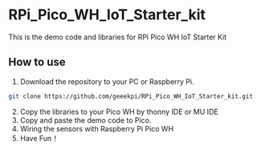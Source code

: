 # RPi_Pico_WH_IoT_Starter_kit
This is the demo code and libraries for RPi Pico WH IoT Starter Kit
## How to use
1. Download the repository to your PC or Raspberry Pi.
```bash
git clone https://github.com/geeekpi/RPi_Pico_WH_IoT_Starter_kit.git 
```
2. Copy the libraries to your Pico WH by thonny IDE or MU IDE 
3. Copy and paste the demo code to Pico.
4. Wiring the sensors with Raspberry Pi Pico WH
5. Have Fun！ 
